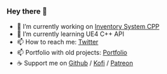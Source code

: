 ### Hey there 👋

- 🔭 I’m currently working on [Inventory System CPP](https://youtu.be/oyq-Yn8kdJI)
- 🌱 I’m currently learning UE4 C++ API
- 📫 How to reach me: [Twitter](https://twitter.com/DavidCRicardo)
- 📫 Portfolio with old projects: [Portfolio](https://davidcricardo.github.io/)
- ☕ Support me on [Github](https://github.com/sponsors/DavidCRicardo/) / [Kofi](https://ko-fi.com/davidcricardo/) / [Patreon](https://www.patreon.com/davidcricardo/) 

<!--
**DavidCRicardo/DavidCRicardo** is a ✨ _special_ ✨ repository because its `README.md` (this file) appears on your GitHub profile.

Here are some ideas to get you started:

- 🔭 I’m currently working on ...
- 🌱 I’m currently learning ...
- 👯 I’m looking to collaborate on ...
- 🤔 I’m looking for help with ...
- 💬 Ask me about ...
- 📫 How to reach me: ...
- 😄 Pronouns: ...
- ⚡ Fun fact: ...
-->
